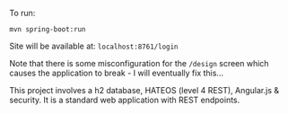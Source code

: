 To run:

`mvn spring-boot:run`

Site will be available at: `localhost:8761/login`

Note that there is some misconfiguration for the `/design` screen which causes the application to break - I will eventually fix this...

This project involves a h2 database, HATEOS (level 4 REST), Angular.js & security. It is a standard web application with REST endpoints.
